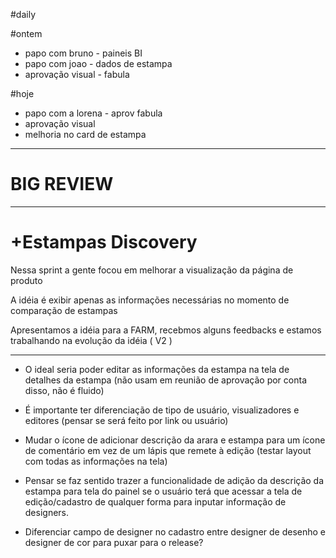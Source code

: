 #daily 

#ontem
- papo com bruno - paineis BI
- papo com joao - dados de estampa
- aprovação visual - fabula

#hoje
- papo com a lorena - aprov fabula
- aprovação visual
- melhoria no card de estampa


---

# BIG REVIEW

---

# +Estampas Discovery

Nessa sprint a gente focou em melhorar a visualização da página de produto

A idéia é exibir apenas as informações necessárias no momento de comparação de estampas

Apresentamos a idéia para a FARM, recebmos alguns feedbacks e estamos trabalhando na evolução da idéia ( V2 )

---













-   O ideal seria poder editar as informações da estampa na tela de detalhes da estampa (não usam em reunião de aprovação por conta disso, não é fluido)
    
-   É importante ter diferenciação de tipo de usuário, visualizadores e editores (pensar se será feito por link ou usuário)
    
-   Mudar o ícone de adicionar descrição da arara e estampa para um ícone de comentário em vez de um lápis que remete à edição (testar layout com todas as informações na tela)
    
-   Pensar se faz sentido trazer a funcionalidade de adição da descrição da estampa para tela do painel se o usuário terá que acessar a tela de edição/cadastro de qualquer forma para inputar informação de designers.
    
-   Diferenciar campo de designer no cadastro entre designer de desenho e designer de cor para puxar para o release?

